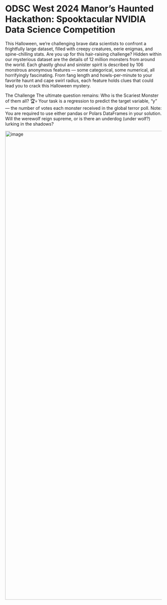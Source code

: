 # ODSC West 2024 Manor’s Haunted Hackathon: Spooktacular NVIDIA Data Science Competition




This Halloween, we’re challenging brave data scientists to confront a frightfully large dataset, filled with creepy creatures, eerie enigmas, and spine-chilling stats. Are you up for this hair-raising challenge?
Hidden within our mysterious dataset are the details of 12 million monsters from around the world. Each ghastly ghoul and sinister spirit is described by 106 monstrous anonymous features — some categorical, some numerical, all horrifyingly fascinating. From fang length and howls-per-minute to your favorite haunt and cape swirl radius, each feature holds clues that could lead you to crack this Halloween mystery.

The Challenge
The ultimate question remains: Who is the Scariest Monster of them all? 🏆💀 Your task is a regression to predict the target variable, “y” — the number of votes each monster received in the global terror poll. Note: You are required to use either pandas or Polars DataFrames in your solution.
Will the werewolf reign supreme, or is there an underdog (under wolf?) lurking in the shadows?


<img width="1510" alt="image" src="https://github.com/user-attachments/assets/0129d08e-e71f-47ca-9525-6ca57e089da4">

